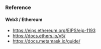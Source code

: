 ### Reference

#### Web3 / Ethereum
* https://eips.ethereum.org/EIPS/eip-1193
* https://docs.ethers.io/v5/
* https://docs.metamask.io/guide/